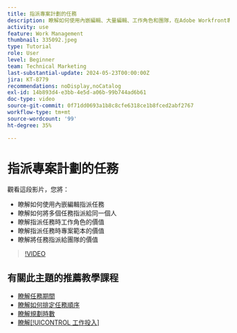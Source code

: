 ```yaml
---
title: 指派專案計劃的任務
description: 瞭解如何使用內嵌編輯、大量編輯、工作角色和團隊，在Adobe Workfront專案中指派任務。
activity: use
feature: Work Management
thumbnail: 335092.jpeg
type: Tutorial
role: User
level: Beginner
team: Technical Marketing
last-substantial-update: 2024-05-23T00:00:00Z
jira: KT-8779
recommendations: noDisplay,noCatalog
exl-id: 14b893d4-e3bb-4e5d-a06b-99b744ad6b61
doc-type: video
source-git-commit: 0f71dd0693a1b8c8cfe6318ce1b8fced2abf2767
workflow-type: tm+mt
source-wordcount: '99'
ht-degree: 35%

---
```


# 指派專案計劃的任務

觀看這段影片，您將：

* 瞭解如何使用內嵌編輯指派任務
* 瞭解如何將多個任務指派給同一個人
* 瞭解指派任務時工作角色的價值
* 瞭解指派任務時專案範本的價值
* 瞭解將任務指派給團隊的價值

>[!VIDEO](https://video.tv.adobe.com/v/335092/?quality=12&learn=on)

<!---
learn more urls:
Notifications: Information about work assigned to me
Assign tasks
Personal time overview
Make smart assignments
Modify multiple user assignments in a task list
--->

## 有關此主題的推薦教學課程

* [瞭解任務期間](/help/manage-work/tasks/understand-task-durations.md)
* [瞭解如何排定任務順序](/help/manage-work/tasks/learn-to-sequence-tasks.md)
* [瞭解規劃時數](/help/manage-work/tasks/understand-planned-hours.md)
* [瞭解[!UICONTROL 工作投入]](/help/manage-work/tasks/understand-work-effort.md)


